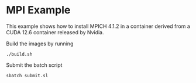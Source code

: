 # MPI Example

This example shows how to install MPICH 4.1.2 in a container derived from a CUDA 12.6 container released by Nvidia. 

Build the images by running 

```
./build.sh
```

Submit the batch script

```
sbatch submit.sl
```

